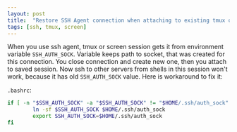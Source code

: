 ```yaml
---
layout: post
title:  "Restore SSH Agent connection when attaching to existing tmux or screen session"
tags: [ssh, tmux, screen]
---
```

When you use ssh agent, tmux or screen session gets it from environment variable `SSH_AUTH_SOCK`. Variable keeps path to socket, that was created for this connection. You close connection and create new one, then you attach to saved session. Now ssh to other servers from shells in this session won't work, because it has old `SSH_AUTH_SOCK` value. Here is workaround to fix it:

`.bashrc`:

```bash
if [ -n "$SSH_AUTH_SOCK" -a "$SSH_AUTH_SOCK" != "$HOME/.ssh/auth_sock" ]; then
		ln -sf $SSH_AUTH_SOCK $HOME/.ssh/auth_sock
		export SSH_AUTH_SOCK=$HOME/.ssh/auth_sock
fi
```
